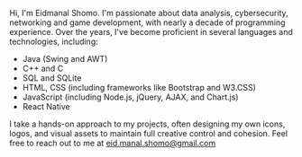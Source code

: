 Hi, I'm Eidmanal Shomo.
I'm passionate about data analysis, cybersecurity, networking and game development, with nearly a decade of programming experience.
Over the years, I've become proficient in several languages and technologies, including:

- Java (Swing and AWT)
- C++ and C
- SQL and SQLite
- HTML, CSS (including frameworks like Bootstrap and W3.CSS)
- JavaScript (including Node.js, jQuery, AJAX, and Chart.js)
- React Native

I take a hands-on approach to my projects, often designing my own icons, logos, and visual assets to maintain full creative control and cohesion.
Feel free to reach out to me at eid.manal.shomo@gmail.com

<!---
Eidmanal/Eidmanal is a ✨ special ✨ repository because its `README.md` (this file) appears on your GitHub profile.
You can click the Preview link to take a look at your changes.
--->
